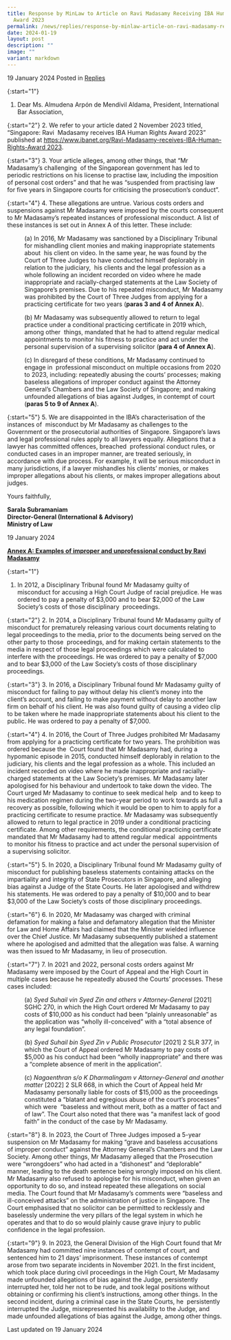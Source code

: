 ```yaml
---
title: Response by MinLaw to Article on Ravi Madasamy Receiving IBA Human Rights
  Award 2023
permalink: /news/replies/response-by-minlaw-article-on-ravi-madasamy-receiving-iba-human-rights-award-2023/
date: 2024-01-19
layout: post
description: ""
image: ""
variant: markdown
---
```

19 January 2024 Posted in [Replies](/news/replies)  

{:start="1"}
1. Dear Ms. Almudena Arpón de Mendívil Aldama, President, International Bar Association,

{:start="2"}
2. We refer to your article dated 2 November 2023 titled, “Singapore: Ravi&nbsp; Madasamy receives IBA Human Rights Award 2023” published at [https://www.ibanet.org/Ravi-Madasamy-receives-IBA-Human-Rights-Award 2023](https://www.ibanet.org/Ravi-Madasamy-receives-IBA-Human-Rights-Award).

{:start="3"}
3. Your article alleges, among other things, that “Mr Madasamy’s challenging&nbsp; of the Singaporean government has led to periodic restrictions on his license to practise law, including the imposition of personal cost orders” and that he was “suspended from practising law for five years in Singapore courts for criticising the prosecution’s conduct”.

{:start="4"}
4. These allegations are untrue. Various costs orders and suspensions against Mr Madasamy were imposed by the courts consequent to Mr Madasamy’s repeated instances of professional misconduct. A list of these instances is set out in Annex A of this letter. These include:

<p style="margin-left: 40px">
(a) In 2016, Mr Madasamy was sanctioned by a Disciplinary Tribunal for mishandling client monies and making inappropriate statements about&nbsp; his client on video. In the same year, he was found by the Court of Three Judges to have conducted himself deplorably in relation to the judiciary,&nbsp; his clients and the legal profession as a whole following an incident recorded on video where he made inappropriate and racially-charged statements at the Law Society of Singapore’s premises. Due to his repeated misconduct, Mr Madasamy was prohibited by the Court of Three Judges from applying for a practicing certificate for two years (<b>paras 3 and 4 of Annex A</b>).

</p><p style="margin-left: 40px">
(b) Mr Madasamy was subsequently allowed to return to legal practice under a conditional practicing certificate in 2019 which, among other&nbsp; things, mandated that he had to attend regular medical appointments to monitor his fitness to practice and act under the personal supervision of a supervising solicitor (<b>para 4 of Annex A</b>).

</p><p style="margin-left: 40px">
(c) In disregard of these conditions, Mr Madasamy continued to engage in&nbsp; professional misconduct on multiple occasions from 2020 to 2023, including: repeatedly abusing the courts’ processes; making baseless allegations of improper conduct against the Attorney General’s Chambers and the Law Society of Singapore; and making unfounded allegations of bias against Judges, in contempt of court (<b>paras 5 to 9 of Annex A</b>).</p>

{:start="5"}
5. We are disappointed in the IBA’s characterisation of the instances of&nbsp; misconduct by Mr Madasamy as challenges to the Government or the prosecutorial authorities of Singapore. Singapore’s laws and legal professional rules apply to all lawyers equally. Allegations that a lawyer has committed offences, breached&nbsp; professional conduct rules, or conducted cases in an improper manner, are treated seriously, in accordance with due process. For example, it will be serious misconduct in many jurisdictions, if a lawyer mishandles his clients’ monies, or makes improper allegations about his clients, or makes improper allegations about judges.
<br>

Yours faithfully,<br>

<b>Sarala Subramaniam<br>
Director-General (International &amp; Advisory)<br>
Ministry of Law<br></b>

19 January 2024

<b><u>Annex A: Examples of improper and unprofessional conduct by Ravi Madasamy</u></b>

{:start="1"}
1. In 2012, a Disciplinary Tribunal found Mr Madasamy guilty of misconduct for accusing a High Court Judge of racial prejudice. He was ordered to pay a penalty of $3,000 and to bear $2,000 of the Law Society’s costs of those disciplinary&nbsp; proceedings.

{:start="2"}
2. In 2014, a Disciplinary Tribunal found Mr Madasamy guilty of misconduct for prematurely releasing various court documents relating to legal proceedings to the media, prior to the documents being served on the other party to those&nbsp; proceedings, and for making certain statements to the media in respect of those legal proceedings which were calculated to interfere with the proceedings. He was ordered to pay a penalty of $7,000 and to bear $3,000 of the Law Society’s costs of those disciplinary proceedings.&nbsp;

{:start="3"}
3. In 2016, a Disciplinary Tribunal found Mr Madasamy guilty of misconduct for failing to pay without delay his client’s money into the client’s account, and failing to make payment without delay to another law firm on behalf of his client. He was also found guilty of causing a video clip to be taken where he made inappropriate statements about his client to the public. He was ordered to pay a penalty of $7,000.

{:start="4"}
4. In 2016, the Court of Three Judges prohibited Mr Madasamy from applying for a practicing certificate for two years. The prohibition was ordered because the&nbsp; Court found that Mr Madasamy had, during a hypomanic episode in 2015, conducted himself deplorably in relation to the judiciary, his clients and the legal profession as a whole. This included an incident recorded on video where he made inappropriate and racially-charged statements at the Law Society’s premises. Mr Madasamy later apologised for his behaviour and undertook to take down the video. The Court urged Mr Madasamy to continue to seek medical help&nbsp; and to keep to his medication regimen during the two-year period to work towards as full a recovery as possible, following which it would be open to him to apply for a practicing certificate to resume practice. Mr Madasamy was subsequently allowed to return to legal practice in 2019 under a conditional practicing certificate. Among other requirements, the conditional practicing certificate mandated that Mr Madasamy had to attend regular medical&nbsp; appointments to monitor his fitness to practice and act under the personal supervision of a supervising solicitor.

{:start="5"}
5. In 2020, a Disciplinary Tribunal found Mr Madasamy guilty of misconduct for publishing baseless statements containing attacks on the impartiality and integrity of State Prosecutors in Singapore, and alleging bias against a Judge of the State Courts. He later apologised and withdrew his statements. He was ordered to pay a penalty of $10,000 and to bear $3,000 of the Law Society’s costs of those disciplinary proceedings.

{:start="6"}
6. In 2020, Mr Madasamy was charged with criminal defamation for making a false and defamatory allegation that the Minister for Law and Home Affairs had claimed that the Minister wielded influence over the Chief Justice. Mr Madasamy subsequently published a statement where he apologised and admitted that the allegation was false. A warning was then issued to Mr Madasamy, in lieu of prosecution.

{:start="7"}
7. In 2021 and 2022, personal costs orders against Mr Madasamy were imposed by the Court of Appeal and the High Court in multiple cases because he repeatedly abused the Courts’ processes. These cases included:&nbsp;&nbsp;

<p style="margin-left: 40px"> (a) <i>Syed Suhail vin Syed Zin and others v Attorney-General</i> [2021] SGHC 270, in which the High Court ordered Mr Madasamy to pay costs of $10,000 as his conduct had been “plainly unreasonable” as the application was “wholly ill-conceived” with a “total absence of any legal foundation”.</p>

<p style="margin-left: 40px"> (b) <i>Syed Suhail bin Syed Zin v Public Prosecutor</i> [2021] 2 SLR 377, in which the Court of Appeal ordered Mr Madasamy to pay costs of $5,000 as his conduct had been “wholly inappropriate” and there was a “complete absence of merit in the application”.</p>

<p style="margin-left: 40px"> (c) <i>Nagaenthran s/o K Dharmalingam v Attorney-General and another matter</i> [2022] 2 SLR 668, in which the Court of Appeal held Mr Madasamy personally liable for costs of $15,000 as the proceedings constituted a “blatant and egregious abuse of the court’s processes” which were&nbsp; “baseless and without merit, both as a matter of fact and of law”. The Court also noted that there was “a manifest lack of good faith” in the conduct of the case by Mr Madasamy.</p>

{:start="8"}
8. In 2023, the Court of Three Judges imposed a 5-year suspension on Mr Madasamy for making “grave and baseless accusations of improper conduct” against the Attorney General’s Chambers and the Law Society. Among other things, Mr Madasamy alleged that the Prosecution were “wrongdoers” who had acted in a “dishonest” and “deplorable” manner, leading to the death sentence being wrongly imposed on his client. Mr Madasamy also refused to apologise for his misconduct, when given an opportunity to do so, and instead repeated these allegations on social media. The Court found that Mr Madasamy’s comments were “baseless and ill-conceived attacks” on the administration of justice in Singapore. The Court emphasised that no solicitor can be permitted to recklessly and baselessly undermine the very pillars of the legal system in which he operates and that to do so would plainly cause grave injury to public confidence in the legal profession.

{:start="9"}
9. In 2023, the General Division of the High Court found that Mr Madasamy had committed nine instances of contempt of court, and sentenced him to 21 days’ imprisonment. These instances of contempt arose from two separate incidents in November 2021. In the first incident, which took place during civil proceedings in the High Court, Mr Madasamy made unfounded allegations of bias against the Judge, persistently interrupted her, told her not to be rude, and took legal positions without obtaining or confirming his client’s instructions, among other things. In the second incident, during a criminal case in the State Courts, he&nbsp; persistently interrupted the Judge, misrepresented his availability to the Judge, and made unfounded allegations of bias against the Judge, among other things.

  

<p class="right-side-updated">Last updated on 19 January 2024</p>